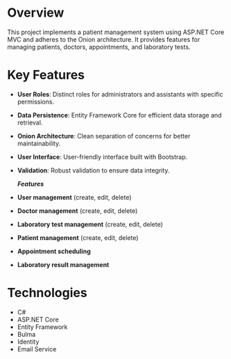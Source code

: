 # Overview

This project implements a patient management system using ASP.NET Core MVC and adheres to the Onion architecture. It provides features for managing patients, doctors, appointments, and laboratory tests.

# Key Features

* **User Roles**: Distinct roles for administrators and assistants with specific permissions.
* **Data Persistence**: Entity Framework Core for efficient data storage and retrieval.
* **Onion Architecture**: Clean separation of concerns for better maintainability.
* **User Interface**: User-friendly interface built with Bootstrap.
* **Validation**: Robust validation to ensure data integrity.

  _**Features**_
* **User management** (create, edit, delete)
* **Doctor management** (create, edit, delete)
* **Laboratory test management** (create, edit, delete)
* **Patient management** (create, edit, delete)
* **Appointment scheduling**
* **Laboratory result management**

# Technologies
* C#
* ASP.NET Core
* Entity Framework
* Bulma
* Identity
* Email Service
